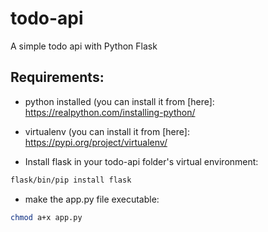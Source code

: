 # todo-api
A simple todo api with Python Flask

## Requirements:

* python installed (you can install it from [here]: https://realpython.com/installing-python/

* virtualenv (you can install it from [here]: https://pypi.org/project/virtualenv/

* Install flask in your todo-api folder's virtual environment:
```bash
flask/bin/pip install flask
```

* make the app.py file executable:
```bash
chmod a+x app.py
```
